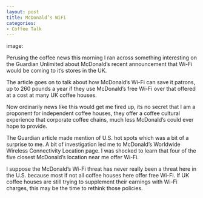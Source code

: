 ```yaml
---
layout: post
title: McDonald’s WiFi
categories:
- Coffee Talk
---
```

image: 

Perusing the coffee news this morning I ran across something interesting on the Guardian Unlimited about McDonald’s recent announcement that Wi-Fi would be coming to it’s stores in the UK.

The article goes on to talk about how McDonald’s Wi-Fi can save it patrons, up to 260 pounds a year if they use McDonald’s free Wi-Fi over that offered at a cost at many UK coffee houses.

Now ordinarily news like this would get me fired up, its no secret that I am a proponent for independent coffee houses, they offer a coffee cultural experience that corporate coffee chains, much less McDonald’s could ever hope to provide.

The Guardian article made mention of U.S. hot spots which was a bit of a surprise to me.  A bit of investigation led me to McDonald’s Worldwide Wireless Connectivity Location page.  I was shocked to learn that four of the five closest McDonald’s location near me offer Wi-Fi.

I suppose the McDonald’s Wi-Fi threat has never really been a threat here in the U.S. because most if not all coffee houses here offer free Wi-Fi.  If UK coffee houses are still trying to supplement their earnings with Wi-Fi charges, this may be the time to rethink those policies.

